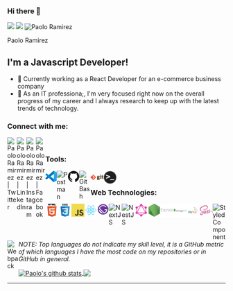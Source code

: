 ### Hi there 👋

[![](https://img.shields.io/badge/Gmail-rptramirez19@gmail.com-red)](mailto:rptramirez19@gmail.com) [![](https://img.shields.io/badge/Linkedin-Ronald%20Paolo%20Ramirez-blue)](https://www.linkedin.com/in/wardvisual/)
 <img src="https://komarev.com/ghpvc/?username=your-github-rptramirez&style=flat-square" alt="Paolo Ramirez" /> 

Paolo Ramirez

## I'm a Javascript Developer!

- 🔭 Currently working as a React Developer for an e-commerce business company
- 🎯 As an IT professiona;, I'm very focused right now on the overall progress of my career and I always research to keep up with the latest trends of technology.

### Connect with me:

[<img align="left" alt="Paolo Ramirez | Twitter" width="22px" src="https://cdn.jsdelivr.net/npm/simple-icons@v3/icons/twitter.svg" />][twitter]
[<img align="left" alt="Paolo Ramirez | LinkedIn" width="22px" src="https://cdn.jsdelivr.net/npm/simple-icons@v3/icons/linkedin.svg" />][linkedin]
[<img align="left" alt="Paolo Ramirez | Instagram" width="22px" src="https://cdn.jsdelivr.net/npm/simple-icons@v3/icons/instagram.svg" />][instagram]
[<img align="left" alt="Paolo Ramirez | Facebook" width="22px" src="https://cdn.jsdelivr.net/npm/simple-icons@v3/icons/facebook.svg" />][facebook]

<br />

### Tools:

<img align="left" alt="Visual Studio Code" width="26px" src="https://raw.githubusercontent.com/github/explore/80688e429a7d4ef2fca1e82350fe8e3517d3494d/topics/visual-studio-code/visual-studio-code.png" />
<img align="left" alt="Postman" width="26px" src="https://seeklogo.com/images/P/postman-logo-F43375A2EB-seeklogo.com.png" />
<img align="left" alt="Github" width="26px" src="https://raw.githubusercontent.com/github/explore/78df643247d429f6cc873026c0622819ad797942/topics/github/github.png" />
<img align="left" alt="Git Bash" width="26px" src="https://miro.medium.com/max/325/0*tTvqxZBtyiDw3vVw.png" />
<img align="left" alt="Git" width="30px" src="https://raw.githubusercontent.com/github/explore/80688e429a7d4ef2fca1e82350fe8e3517d3494d/topics/git/git.png" />
<img align="left" alt="Terminal" width="30px" src="https://raw.githubusercontent.com/github/explore/80688e429a7d4ef2fca1e82350fe8e3517d3494d/topics/terminal/terminal.png" />

<br />

### Web Technologies:

<img align="left" alt="HTML5" width="30px" src="https://raw.githubusercontent.com/github/explore/80688e429a7d4ef2fca1e82350fe8e3517d3494d/topics/html/html.png" />
<img align="left" alt="CSS3" width="30px" src="https://raw.githubusercontent.com/github/explore/80688e429a7d4ef2fca1e82350fe8e3517d3494d/topics/css/css.png" />
<img align="left" alt="Vanilla JavaScript" width="30px" src="https://raw.githubusercontent.com/github/explore/80688e429a7d4ef2fca1e82350fe8e3517d3494d/topics/javascript/javascript.png" />
<img align="left" alt="ReactJS" width="30px" src="https://raw.githubusercontent.com/github/explore/80688e429a7d4ef2fca1e82350fe8e3517d3494d/topics/react/react.png" />
<img align="left" alt="Gatsby" width="26px" src="https://raw.githubusercontent.com/github/explore/e94815998e4e0713912fed477a1f346ec04c3da2/topics/gatsby/gatsby.png" />
<img align="left" alt="NextJS" width="30px" src="https://cdn.worldvectorlogo.com/logos/next-js.svg" />
<img align="left" alt="NestJS" width="30px" src="https://seeklogo.com/images/N/nestjs-logo-09342F76C0-seeklogo.com.png" />
<img align="left" alt="GraphQL" width="30px" src="https://raw.githubusercontent.com/github/explore/5c058a388828bb5fde0bcafd4bc867b5bb3f26f3/topics/graphql/graphql.png" />
<img align="left" alt="NodeJs" width="30px" src="https://raw.githubusercontent.com/github/explore/80688e429a7d4ef2fca1e82350fe8e3517d3494d/topics/nodejs/nodejs.png" />
<img align="left" alt="ExpressJS" width="30px" src="https://raw.githubusercontent.com/github/explore/80688e429a7d4ef2fca1e82350fe8e3517d3494d/topics/express/express.png" />
<img align="left" alt="MongoDB" width="30px" src="https://raw.githubusercontent.com/github/explore/80688e429a7d4ef2fca1e82350fe8e3517d3494d/topics/mongodb/mongodb.png" />
<img align="left" alt="MySQL" width="30px" src="https://raw.githubusercontent.com/github/explore/80688e429a7d4ef2fca1e82350fe8e3517d3494d/topics/mysql/mysql.png" />
<img align="left" alt="SASS" width="30px" src="https://raw.githubusercontent.com/github/explore/80688e429a7d4ef2fca1e82350fe8e3517d3494d/topics/sass/sass.png" />
<img align="left" alt="Styled Component" width="30px" src="https://styled-components.com/atom.png" />
<img align="left" alt="Webpack" width="26px" src="https://seeklogo.com/images/W/webpack-logo-9E66EE203A-seeklogo.com.png" />

<br />
<br />

---

<!-- STAT THEMES (buefy, algolia, nightowl, dracula, vue, dark, onedark, prussian, radical, tokyonight) -->

_NOTE: Top languages do not indicate my skill level, it is a GitHub metric of which languages I have the most code on my repositories or in GitHub in general._

<a href="https://github.com/rptramirez?tab=repositories">
  <img align="center" src="https://github-readme-stats.vercel.app/api?username=rptramirez&show_icons=true&include_all_commits=true&theme=radical" alt="Paolo's github stats" />
</a>
<a href="https://github.com/rptramirez?tab=repositories">
  <img align="center" src="https://github-readme-stats.vercel.app/api/top-langs/?username=rptramirez&layout=compact&theme=radical" />
</a>

---

[twitter]: https://twitter.com/RonaldPaoloRam1
[instagram]: https://www.instagram.com/rptramirez20/
[linkedin]: https://www.linkedin.com/in/ronald-paolo-ramirez-966226196/
[facebook]: https://www.facebook.com/rptramirez
